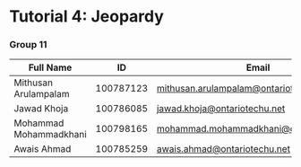 # Tutorial 4: Jeopardy

### Group 11
| Full Name | ID | Email|
| --- | --- | ---|
Mithusan Arulampalam | 100787123 | mithusan.arulampalam@ontariotechu.net
Jawad Khoja | 100786085 | jawad.khoja@ontariotechu.net
Mohammad Mohammadkhani | 100798165 | mohammad.mohammadkhani@ontariotechu.net
Awais Ahmad | 100785259 | awais.ahmad@ontariotechu.net
